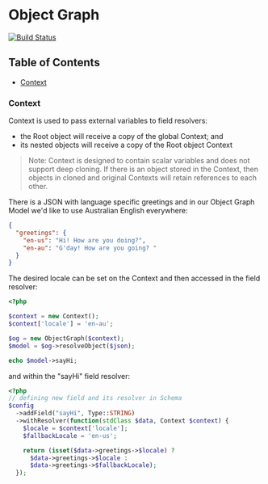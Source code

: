 # Object Graph 

[![Build Status](https://travis-ci.org/roman-kulish/object-graph.svg?branch=master)](https://travis-ci.org/roman-kulish/object-graph)

## Table of Contents

* [Context](#context)

### Context

Context is used to pass external variables to field resolvers:
* the Root object will receive a copy of the global Context; and
* its nested objects will receive a copy of the Root object Context

> Note: Context is designed to contain scalar variables and does not support deep cloning. If there is an object 
stored in the Context, then objects in cloned and original Contexts will retain references to each other.

There is a JSON with language specific greetings and in our Object Graph Model we'd like to use 
Australian English everywhere:

```json
{
  "greetings": {
    "en-us": "Hi! How are you doing?",
    "en-au": "G'day! How are you going? "
  }
}
``` 

The desired locale can be set on the Context and then accessed in the field resolver:

```php
<?php

$context = new Context();
$context['locale'] = 'en-au';

$og = new ObjectGraph($context);
$model = $og->resolveObject($json);

echo $model->sayHi;
```

and within the "sayHi" field resolver:

```php
<?php
// defining new field and its resolver in Schema
$config
  ->addField("sayHi", Type::STRING)
  ->withResolver(function(stdClass $data, Context $context) {
    $locale = $context['locale'];
    $fallbackLocale = 'en-us';

    return (isset($data->greetings->$locale) ? 
      $data->greetings->$locale : 
      $data->greetings->$fallbackLocale);
  });
```


